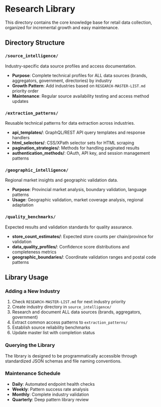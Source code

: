 # Research Library

This directory contains the core knowledge base for retail data collection, organized for incremental growth and easy maintenance.

## Directory Structure

### `/source_intelligence/`
Industry-specific data source profiles and access documentation.
- **Purpose**: Complete technical profiles for ALL data sources (brands, aggregators, government, directories) by industry
- **Growth Pattern**: Add industries based on `RESEARCH-MASTER-LIST.md` priority order
- **Maintenance**: Regular source availability testing and access method updates

### `/extraction_patterns/`
Reusable technical patterns for data extraction across industries.
- **api_templates/**: GraphQL/REST API query templates and response handlers
- **html_selectors/**: CSS/XPath selector sets for HTML scraping
- **pagination_strategies/**: Methods for handling paginated results
- **authentication_methods/**: OAuth, API key, and session management patterns

### `/geographic_intelligence/`
Regional market insights and geographic validation data.
- **Purpose**: Provincial market analysis, boundary validation, language patterns
- **Usage**: Geographic validation, market coverage analysis, regional adaptation

### `/quality_benchmarks/`
Expected results and validation standards for quality assurance.
- **store_count_estimates/**: Expected store counts per chain/province for validation
- **data_quality_profiles/**: Confidence score distributions and completeness metrics
- **geographic_boundaries/**: Coordinate validation ranges and postal code patterns

## Library Usage

### Adding a New Industry
1. Check `RESEARCH-MASTER-LIST.md` for next industry priority
2. Create industry directory in `source_intelligence/`
3. Research and document ALL data sources (brands, aggregators, government)
4. Extract common access patterns to `extraction_patterns/`
5. Establish source reliability benchmarks
6. Update master list with completion status

### Querying the Library
The library is designed to be programmatically accessible through standardized JSON schemas and file naming conventions.

### Maintenance Schedule
- **Daily**: Automated endpoint health checks
- **Weekly**: Pattern success rate analysis
- **Monthly**: Complete industry validation
- **Quarterly**: Deep pattern library review